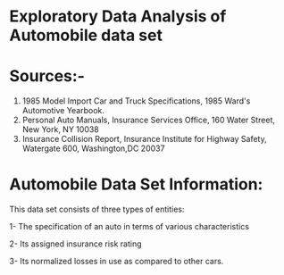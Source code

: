 # Exploratory Data Analysis of Automobile data set
# Sources:-
1) 1985 Model Import Car and Truck Specifications, 1985 Ward's Automotive Yearbook. 
2) Personal Auto Manuals, Insurance Services Office, 160 Water Street, New York, NY 10038 
3) Insurance Collision Report, Insurance Institute for Highway Safety, Watergate 600, Washington,DC 20037

# Automobile Data Set Information:
This data set consists of three types of entities:

1- The specification of an auto in terms of various characteristics

2- Its assigned insurance risk rating

3- Its normalized losses in use as compared to other cars.
